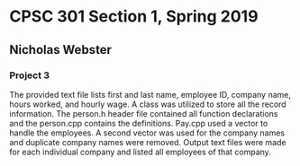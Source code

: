 # CPSC 301 Section 1, Spring 2019

## Nicholas Webster

### Project 3
The provided text file lists first and last name, employee ID, company name, hours worked, and hourly wage. A class was utilized to store all the record information. The person.h header file contained all function declarations and the person.cpp contains the definitions. Pay.cpp used a vector to handle the employees. A second vector was used for the company names and duplicate company names were removed. Output text files were made for each individual company and listed all employees of that company.
